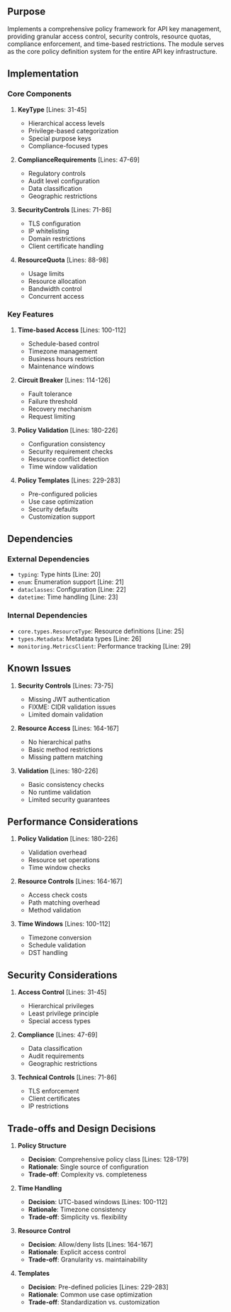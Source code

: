 ## Purpose

Implements a comprehensive policy framework for API key management, providing granular access control, security controls, resource quotas, compliance enforcement, and time-based restrictions. The module serves as the core policy definition system for the entire API key infrastructure.

## Implementation

### Core Components

1. **KeyType** [Lines: 31-45]

   - Hierarchical access levels
   - Privilege-based categorization
   - Special purpose keys
   - Compliance-focused types

2. **ComplianceRequirements** [Lines: 47-69]

   - Regulatory controls
   - Audit level configuration
   - Data classification
   - Geographic restrictions

3. **SecurityControls** [Lines: 71-86]

   - TLS configuration
   - IP whitelisting
   - Domain restrictions
   - Client certificate handling

4. **ResourceQuota** [Lines: 88-98]
   - Usage limits
   - Resource allocation
   - Bandwidth control
   - Concurrent access

### Key Features

1. **Time-based Access** [Lines: 100-112]

   - Schedule-based control
   - Timezone management
   - Business hours restriction
   - Maintenance windows

2. **Circuit Breaker** [Lines: 114-126]

   - Fault tolerance
   - Failure threshold
   - Recovery mechanism
   - Request limiting

3. **Policy Validation** [Lines: 180-226]

   - Configuration consistency
   - Security requirement checks
   - Resource conflict detection
   - Time window validation

4. **Policy Templates** [Lines: 229-283]
   - Pre-configured policies
   - Use case optimization
   - Security defaults
   - Customization support

## Dependencies

### External Dependencies

- `typing`: Type hints [Line: 20]
- `enum`: Enumeration support [Line: 21]
- `dataclasses`: Configuration [Line: 22]
- `datetime`: Time handling [Line: 23]

### Internal Dependencies

- `core.types.ResourceType`: Resource definitions [Line: 25]
- `types.Metadata`: Metadata types [Line: 26]
- `monitoring.MetricsClient`: Performance tracking [Line: 29]

## Known Issues

1. **Security Controls** [Lines: 73-75]

   - Missing JWT authentication
   - FIXME: CIDR validation issues
   - Limited domain validation

2. **Resource Access** [Lines: 164-167]

   - No hierarchical paths
   - Basic method restrictions
   - Missing pattern matching

3. **Validation** [Lines: 180-226]
   - Basic consistency checks
   - No runtime validation
   - Limited security guarantees

## Performance Considerations

1. **Policy Validation** [Lines: 180-226]

   - Validation overhead
   - Resource set operations
   - Time window checks

2. **Resource Controls** [Lines: 164-167]

   - Access check costs
   - Path matching overhead
   - Method validation

3. **Time Windows** [Lines: 100-112]
   - Timezone conversion
   - Schedule validation
   - DST handling

## Security Considerations

1. **Access Control** [Lines: 31-45]

   - Hierarchical privileges
   - Least privilege principle
   - Special access types

2. **Compliance** [Lines: 47-69]

   - Data classification
   - Audit requirements
   - Geographic restrictions

3. **Technical Controls** [Lines: 71-86]
   - TLS enforcement
   - Client certificates
   - IP restrictions

## Trade-offs and Design Decisions

1. **Policy Structure**

   - **Decision**: Comprehensive policy class [Lines: 128-179]
   - **Rationale**: Single source of configuration
   - **Trade-off**: Complexity vs. completeness

2. **Time Handling**

   - **Decision**: UTC-based windows [Lines: 100-112]
   - **Rationale**: Timezone consistency
   - **Trade-off**: Simplicity vs. flexibility

3. **Resource Control**

   - **Decision**: Allow/deny lists [Lines: 164-167]
   - **Rationale**: Explicit access control
   - **Trade-off**: Granularity vs. maintainability

4. **Templates**
   - **Decision**: Pre-defined policies [Lines: 229-283]
   - **Rationale**: Common use case optimization
   - **Trade-off**: Standardization vs. customization
